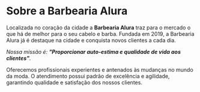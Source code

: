 <!DOCTYPE html>
<html lang="pt-br">
   <head>
<meta charset="UTF-8">
<title>Barbearia Alura</title>
<link rel= "stylesheet" href= "style.csss">
   </head>
   <body>
  <h1>Sobre a Barbearia Alura</h1>

  <p>Localizada no coração da cidade a <strong>Barbearia Alura</strong> traz para o mercado o que há de melhor para o seu cabelo e barba. 
   Fundada em 2019, a Barbearia Alura já é destaque na cidade e conquista novos clientes a cada dia.</p>

  <p id= "missao" ><em>Nossa missão é: <strong>"Proporcionar auto-estima e qualidade de vida aos clientes"</strong>.</em></p>

  <p>Oferecemos profissionais experientes e antenados às mudanças no mundo da moda. 
   O atendimento possui padrão de excelência e agilidade, garantindo qualidade e satisfação dos nossos clientes.</p>
      </body>
</html>   
